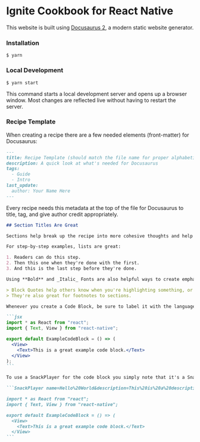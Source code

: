 # Ignite Cookbook for React Native

This website is built using [Docusaurus 2](https://docusaurus.io/), a modern static website generator.

### Installation

```
$ yarn
```

### Local Development

```
$ yarn start
```

This command starts a local development server and opens up a browser window. Most changes are reflected live without having to restart the server.

### Recipe Template

When creating a recipe there are a few needed elements (front-matter) for Docusaurus:

```markdown
---
title: Recipe Template (should match the file name for proper alphabetization)
description: A quick look at what's needed for Docusaurus
tags:
  - Guide
  - Intro
last_update:
  author: Your Name Here
---
```

Every recipe needs this metadata at the top of the file for Docusaurus to title, tag, and give author credit appropriately.

````markdown
## Section Titles Are Great

Sections help break up the recipe into more cohesive thoughts and help others follow along.

For step-by-step examples, lists are great:

1. Readers can do this step.
2. Then this one when they're done with the first.
3. And this is the last step before they're done.

Using **Bold** and _Italic_ Fonts are also helpful ways to create emphasis within your recipe.

> Block Quotes help others know when you're highlighting something, or attributing an idea to someone else.
> They're also great for footnotes to sections.

Whenever you create a Code Block, be sure to label it with the language like so:

```jsx
import * as React from "react";
import { Text, View } from "react-native";

export default ExampleCodeBlock = () => (
  <View>
    <Text>This is a great example code block.</Text>
  </View>
);
```

To use a SnackPlayer for the code block you simply note that it's a SnackPlayer and provide some props for the player:

```SnackPlayer name=Hello%20World&description=This%20is%20a%20description&dependencies=react-native-reanimated&platform=ios

import * as React from "react";
import { Text, View } from "react-native";

export default ExampleCodeBlock = () => (
  <View>
    <Text>This is a great example code block.</Text>
  </View>
```
````
